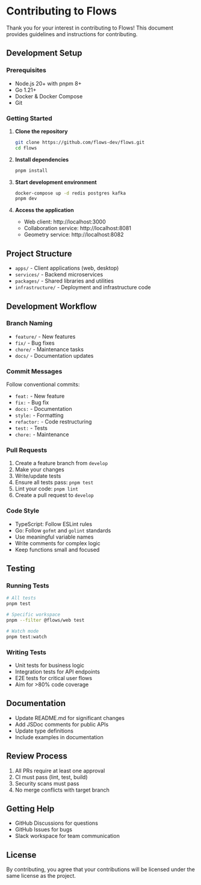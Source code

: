 # Contributing to Flows

Thank you for your interest in contributing to Flows! This document provides guidelines and instructions for contributing.

## Development Setup

### Prerequisites
- Node.js 20+ with pnpm 8+
- Go 1.21+
- Docker & Docker Compose
- Git

### Getting Started

1. **Clone the repository**
   ```bash
   git clone https://github.com/flows-dev/flows.git
   cd flows
   ```

2. **Install dependencies**
   ```bash
   pnpm install
   ```

3. **Start development environment**
   ```bash
   docker-compose up -d redis postgres kafka
   pnpm dev
   ```

4. **Access the application**
   - Web client: http://localhost:3000
   - Collaboration service: http://localhost:8081
   - Geometry service: http://localhost:8082

## Project Structure

- `apps/` - Client applications (web, desktop)
- `services/` - Backend microservices
- `packages/` - Shared libraries and utilities
- `infrastructure/` - Deployment and infrastructure code

## Development Workflow

### Branch Naming
- `feature/` - New features
- `fix/` - Bug fixes
- `chore/` - Maintenance tasks
- `docs/` - Documentation updates

### Commit Messages
Follow conventional commits:
- `feat:` - New feature
- `fix:` - Bug fix
- `docs:` - Documentation
- `style:` - Formatting
- `refactor:` - Code restructuring
- `test:` - Tests
- `chore:` - Maintenance

### Pull Requests

1. Create a feature branch from `develop`
2. Make your changes
3. Write/update tests
4. Ensure all tests pass: `pnpm test`
5. Lint your code: `pnpm lint`
6. Create a pull request to `develop`

### Code Style

- TypeScript: Follow ESLint rules
- Go: Follow `gofmt` and `golint` standards
- Use meaningful variable names
- Write comments for complex logic
- Keep functions small and focused

## Testing

### Running Tests
```bash
# All tests
pnpm test

# Specific workspace
pnpm --filter @flows/web test

# Watch mode
pnpm test:watch
```

### Writing Tests
- Unit tests for business logic
- Integration tests for API endpoints
- E2E tests for critical user flows
- Aim for >80% code coverage

## Documentation

- Update README.md for significant changes
- Add JSDoc comments for public APIs
- Update type definitions
- Include examples in documentation

## Review Process

1. All PRs require at least one approval
2. CI must pass (lint, test, build)
3. Security scans must pass
4. No merge conflicts with target branch

## Getting Help

- GitHub Discussions for questions
- GitHub Issues for bugs
- Slack workspace for team communication

## License

By contributing, you agree that your contributions will be licensed under the same license as the project.
